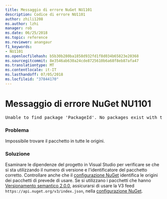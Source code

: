 ```yaml
---
title: Messaggio di errore NuGet NU1101
description: Codice di errore NU1101
author: zhili1208
ms.author: lzhi
manager: rob
ms.date: 06/25/2018
ms.topic: reference
ms.reviewer: anangaur
f1_keywords:
- NU1101
ms.openlocfilehash: b5b30b280ba1858d932fd1f8d034b65823e20368
ms.sourcegitcommit: 8e3546ab630a24cde8725610b6a68f8eb87afa47
ms.translationtype: MT
ms.contentlocale: it-IT
ms.lasthandoff: 07/05/2018
ms.locfileid: "37844170"
---
```

# <a name="nuget-error-nu1101"></a>Messaggio di errore NuGet NU1101

<pre>Unable to find package 'PackageId'. No packages exist with this id in source(s): 'sourceA', 'sourceB', 'sourceC'</pre>

### <a name="issue"></a>Problema
Impossibile trovare il pacchetto in tutte le origini.

### <a name="solution"></a>Soluzione
Esaminare le dipendenze del progetto in Visual Studio per verificare se che si sta utilizzando il numero di versione e l'identificatore del pacchetto corretto. Controllare anche che il [configurazione NuGet](../../consume-packages/Configuring-NuGet-Behavior.md) identifica le origini dei pacchetti di prevede di usare. Se si utilizzano i pacchetti che hanno [Versionamento semantico 2.0.0](../../reference/package-versioning.md#semantic-versioning-200), assicurarsi di usare la V3 feed `https://api.nuget.org/v3/index.json`, nella [configurazione NuGet](../../consume-packages/Configuring-NuGet-Behavior.md).